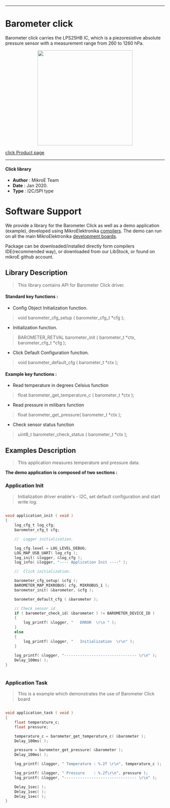 
---
# Barometer click

Barometer click carries the LPS25HB IC, which is a piezoresistive absolute pressure sensor with a measurement range from 260 to 1260 hPa.

<p align="center">
  <img src="http://download.mikroe.com/images/click_for_ide/barometer_click.png" height=300px>
</p>

[click Product page](<https://www.mikroe.com/barometer-click>)

---


#### Click library 

- **Author**        : MikroE Team
- **Date**          : Jan 2020.
- **Type**          : I2C/SPI type


# Software Support

We provide a library for the Barometer Click 
as well as a demo application (example), developed using MikroElektronika 
[compilers](http://shop.mikroe.com/compilers). 
The demo can run on all the main MikroElektronika [development boards](http://shop.mikroe.com/development-boards).

Package can be downloaded/installed directly form compilers IDE(recommended way), or downloaded from our LibStock, or found on mikroE github account. 

## Library Description

> This library contains API for Barometer Click driver.

#### Standard key functions :

- Config Object Initialization function.
> void barometer_cfg_setup ( barometer_cfg_t *cfg ); 
 
- Initialization function.
> BAROMETER_RETVAL barometer_init ( barometer_t *ctx, barometer_cfg_t *cfg );

- Click Default Configuration function.
> void barometer_default_cfg ( barometer_t *ctx );


#### Example key functions :

- Read temperature in degrees Celsius function
> float barometer_get_temperature_c ( barometer_t *ctx );
 
- Read pressure in milibars function
> float barometer_get_pressure( barometer_t *ctx );

- Check sensor status function
> uint8_t barometer_check_status ( barometer_t *ctx );

## Examples Description

> This application measures temperature and pressure data. 

**The demo application is composed of two sections :**

### Application Init 

> Initialization driver enable's - I2C, set default configuration and start write log.

```c

void application_init ( void )
{
    log_cfg_t log_cfg;
    barometer_cfg_t cfg;

    //  Logger initialization.

    log_cfg.level = LOG_LEVEL_DEBUG;
    LOG_MAP_USB_UART( log_cfg );
    log_init( &logger, &log_cfg );
    log_info( &logger, "---- Application Init ----" );

    //  Click initialization.

    barometer_cfg_setup( &cfg );
    BAROMETER_MAP_MIKROBUS( cfg, MIKROBUS_1 );
    barometer_init( &barometer, &cfg );

    barometer_default_cfg ( &barometer );

    // Check sensor id
    if ( barometer_check_id( &barometer ) != BAROMETER_DEVICE_ID )
    {
        log_printf( &logger, "   ERROR  \r\n " );
    }
    else
    {
        log_printf( &logger, "   Initialization  \r\n" );
    }
        
    log_printf( &logger, "-------------------------------- \r\n" );
    Delay_100ms( );
}
  
```

### Application Task

> This is a example which demonstrates the use of Barometer Click board 

```c

void application_task ( void )
{
    float temperature_c;
    float pressure;

    temperature_c = barometer_get_temperature_c( &barometer );
    Delay_100ms( );

    pressure = barometer_get_pressure( &barometer );
    Delay_100ms( );

    log_printf( &logger, " Temperature : %.2f \r\n", temperature_c );

    log_printf( &logger, " Pressure    : %.2f\r\n", pressure );
    log_printf( &logger, "-------------------------------- \r\n" );

    Delay_1sec( );
    Delay_1sec( );
    Delay_1sec( );
}

```